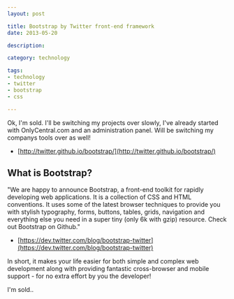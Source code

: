 ```yaml
---
layout: post

title: Bootstrap by Twitter front-end framework
date: 2013-05-20

description:

category: technology

tags:
- technology
- twitter
- bootstrap
- css

---
```


Ok, I'm sold. I'll be switching my projects over slowly, I've already
started with OnlyCentral.com and an administration panel. Will be
switching my companys tools over as well!

* [http://twitter.github.io/bootstrap/](http://twitter.github.io/bootstrap/)

## What is Bootstrap?

"We are happy to announce Bootstrap, a front-end toolkit for rapidly
developing web applications. It is a collection of CSS and HTML
conventions. It uses some of the latest browser techniques to provide
you with stylish typography, forms, buttons, tables, grids, navigation
and everything else you need in a super tiny (only 6k with gzip)
resource. Check out Bootstrap on Github."

* [https://dev.twitter.com/blog/bootstrap-twitter](https://dev.twitter.com/blog/bootstrap-twitter)

In short, it makes your life easier for both simple and complex web
development along with providing fantastic cross-browser and mobile
support - for no extra effort by you the developer!

I'm sold..
